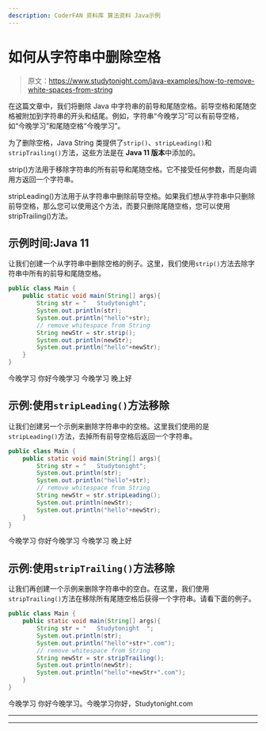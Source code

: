 ```yaml
---
description: CoderFAN 资料库 算法资料 Java示例
---
```


# 如何从字符串中删除空格

> 原文：<https://www.studytonight.com/java-examples/how-to-remove-white-spaces-from-string>

在这篇文章中，我们将删除 Java 中字符串的前导和尾随空格。前导空格和尾随空格被附加到字符串的开头和结尾。例如，字符串“今晚学习”可以有前导空格，如“今晚学习”和尾随空格“今晚学习”。

为了删除空格，Java String 类提供了`strip()`、`stripLeading()`和`stripTrailing()`方法，这些方法是在 **Java 11 版本**中添加的。

strip()方法用于移除字符串的所有前导和尾随空格。它不接受任何参数，而是向调用方返回一个字符串。

stripLeading()方法用于从字符串中删除前导空格。如果我们想从字符串中只删除前导空格，那么您可以使用这个方法，而要只删除尾随空格，您可以使用 stripTrailing()方法。

## 示例时间:Java 11

让我们创建一个从字符串中删除空格的例子。这里，我们使用`strip()`方法去除字符串中所有的前导和尾随空格。

```java
public class Main {
	public static void main(String[] args){
		String str = "   Studytonight";
		System.out.println(str);
		System.out.println("hello"+str);
		// remove whitespace from String
		String newStr = str.strip();
		System.out.println(newStr);
		System.out.println("hello"+newStr);
	}
}
```

今晚学习
你好今晚学习
今晚学习
晚上好

## 示例:使用`stripLeading()`方法移除

让我们创建另一个示例来删除字符串中的空格。这里我们使用的是`stripLeading()`方法，去掉所有前导空格后返回一个字符串。

```java
public class Main {
	public static void main(String[] args){
		String str = "   Studytonight";
		System.out.println(str);
		System.out.println("hello"+str);
		// remove whitespace from String
		String newStr = str.stripLeading();
		System.out.println(newStr);
		System.out.println("hello"+newStr);
	}
}
```

今晚学习
你好今晚学习
今晚学习
晚上好

## 示例:使用`stripTrailing()`方法移除

让我们再创建一个示例来删除字符串中的空白。在这里，我们使用`stripTrailing()`方法在移除所有尾随空格后获得一个字符串。请看下面的例子。

```java
public class Main {
	public static void main(String[] args){
		String str = "   Studytonight  ";
		System.out.println(str);
		System.out.println("hello"+str+".com");
		// remove whitespace from String
		String newStr = str.stripTrailing();
		System.out.println(newStr);
		System.out.println("hello"+newStr+".com");
	}
}
```

今晚学习
你好今晚学习。今晚学习你好，Studytonight.com

* * *

* * *